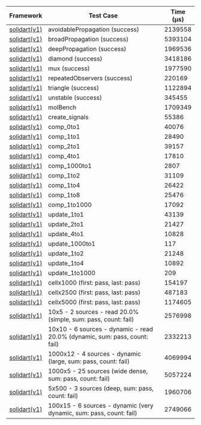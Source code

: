 | Framework | Test Case | Time (μs) |
| --- | --- | --- |
| [solidart(v1)](https://github.com/nank1ro/solidart) | avoidablePropagation (success) | 2139558 |
| [solidart(v1)](https://github.com/nank1ro/solidart) | broadPropagation (success) | 5393104 |
| [solidart(v1)](https://github.com/nank1ro/solidart) | deepPropagation (success) | 1969536 |
| [solidart(v1)](https://github.com/nank1ro/solidart) | diamond (success) | 3418186 |
| [solidart(v1)](https://github.com/nank1ro/solidart) | mux (success) | 1977590 |
| [solidart(v1)](https://github.com/nank1ro/solidart) | repeatedObservers (success) | 220169 |
| [solidart(v1)](https://github.com/nank1ro/solidart) | triangle (success) | 1122894 |
| [solidart(v1)](https://github.com/nank1ro/solidart) | unstable (success) | 345455 |
| [solidart(v1)](https://github.com/nank1ro/solidart) | molBench | 1709349 |
| [solidart(v1)](https://github.com/nank1ro/solidart) | create_signals | 55386 |
| [solidart(v1)](https://github.com/nank1ro/solidart) | comp_0to1 | 40076 |
| [solidart(v1)](https://github.com/nank1ro/solidart) | comp_1to1 | 28490 |
| [solidart(v1)](https://github.com/nank1ro/solidart) | comp_2to1 | 39157 |
| [solidart(v1)](https://github.com/nank1ro/solidart) | comp_4to1 | 17810 |
| [solidart(v1)](https://github.com/nank1ro/solidart) | comp_1000to1 | 2807 |
| [solidart(v1)](https://github.com/nank1ro/solidart) | comp_1to2 | 31109 |
| [solidart(v1)](https://github.com/nank1ro/solidart) | comp_1to4 | 26422 |
| [solidart(v1)](https://github.com/nank1ro/solidart) | comp_1to8 | 25476 |
| [solidart(v1)](https://github.com/nank1ro/solidart) | comp_1to1000 | 17092 |
| [solidart(v1)](https://github.com/nank1ro/solidart) | update_1to1 | 43139 |
| [solidart(v1)](https://github.com/nank1ro/solidart) | update_2to1 | 21427 |
| [solidart(v1)](https://github.com/nank1ro/solidart) | update_4to1 | 10828 |
| [solidart(v1)](https://github.com/nank1ro/solidart) | update_1000to1 | 117 |
| [solidart(v1)](https://github.com/nank1ro/solidart) | update_1to2 | 21248 |
| [solidart(v1)](https://github.com/nank1ro/solidart) | update_1to4 | 10892 |
| [solidart(v1)](https://github.com/nank1ro/solidart) | update_1to1000 | 209 |
| [solidart(v1)](https://github.com/nank1ro/solidart) | cellx1000 (first: pass, last: pass) | 154197 |
| [solidart(v1)](https://github.com/nank1ro/solidart) | cellx2500 (first: pass, last: pass) | 487183 |
| [solidart(v1)](https://github.com/nank1ro/solidart) | cellx5000 (first: pass, last: pass) | 1174605 |
| [solidart(v1)](https://github.com/nank1ro/solidart) | 10x5 - 2 sources - read 20.0% (simple, sum: pass, count: fail) | 2576998 |
| [solidart(v1)](https://github.com/nank1ro/solidart) | 10x10 - 6 sources - dynamic - read 20.0% (dynamic, sum: pass, count: fail) | 2332213 |
| [solidart(v1)](https://github.com/nank1ro/solidart) | 1000x12 - 4 sources - dynamic (large, sum: pass, count: fail) | 4069994 |
| [solidart(v1)](https://github.com/nank1ro/solidart) | 1000x5 - 25 sources (wide dense, sum: pass, count: fail) | 5057224 |
| [solidart(v1)](https://github.com/nank1ro/solidart) | 5x500 - 3 sources (deep, sum: pass, count: fail) | 1960706 |
| [solidart(v1)](https://github.com/nank1ro/solidart) | 100x15 - 6 sources - dynamic (very dynamic, sum: pass, count: fail) | 2749066 |
